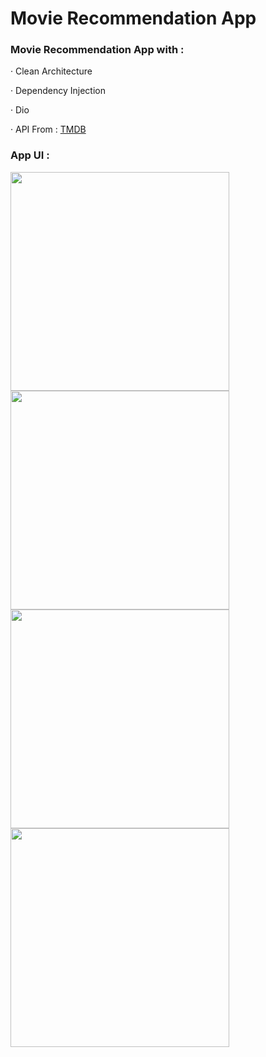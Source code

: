 # Movie Recommendation App

### Movie Recommendation App  with :  
 · Clean Architecture 
  
 · Dependency Injection  
  
 · Dio
  
 · API From : [TMDB](https://www.themoviedb.org)
  
 
### App UI :    
  
  <div>
  
   <img src= "https://user-images.githubusercontent.com/111295846/222051053-3eb7a925-c89e-499a-8326-fb26654aaa3f.png" width = "350" >
   
   <img src= "https://user-images.githubusercontent.com/111295846/222051226-c7e453cf-a4ad-4917-94b7-5c67df6fcb3b.png"  width = "350">
   
   <img src= "https://user-images.githubusercontent.com/111295846/222051389-26b2fa86-b7ac-4433-8785-7ba5ad19480e.png" width = "350" >
   
   <img src= "https://user-images.githubusercontent.com/111295846/222051515-f2922e98-74ed-41fc-a473-dc71cf736d11.png" width = "350" >
   
  </div>
 

